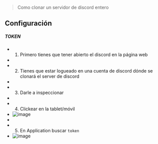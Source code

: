 > Como clonar un servidor de discord entero


## Configuración

##### **TOKEN**

- 1. Primero tienes que tener abierto el discord en la página web
- 
- 2. Tienes que estar logueado en una cuenta de discord dónde se clonará el server de discord
- 
- 3. Darle a inspeccionar
- 
- 4. Clickear en la tablet/móvil 
- ![image](https://user-images.githubusercontent.com/87767165/178582435-e76aefcd-4b87-449b-bd25-7c206b051b04.png)
- 
- 5. En Application buscar `token` 
- ![image](https://user-images.githubusercontent.com/87767165/178582661-7815b4ba-bdd7-4d08-ac90-a4b844af30f1.png)
